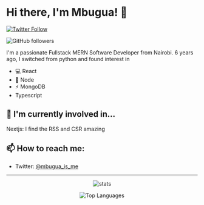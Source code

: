 # Hi there, I'm Mbugua! 👋
[![Twitter Follow](https://img.shields.io/twitter/follow/mbugua_is_me?style=social)](https://twitter.com/mbugua_is_me)

![GitHub followers](https://img.shields.io/github/followers/mbu-peter?label=Follow&style=social)


I'm a passionate Fullstack MERN Software Developer from Nairobi. 6 years ago, I switched from python and found interest in 

- 💻 React
- 🚀 Node
- ⚡️ MongoDB
- Typescript
## 🌱 I'm currently involved in...
Nextjs: I find the RSS and CSR amazing
## 📫 How to reach me:
- Twitter: [@mbugua_is_me](https://twitter.com/mbugua_is_me)

---
<p align="center">
  <img src="https://github-readme-stats.vercel.app/api?username=mbu-peter&show_icons=true&hide=contribs,prs&cache_seconds=86400&theme=radical" alt="stats">
</p>

<p align="center">
  <img src="https://github-readme-stats.vercel.app/api/top-langs/?username=mbu-peter&layout=compact&theme=radical" alt="Top Languages">
</p>



</details>



